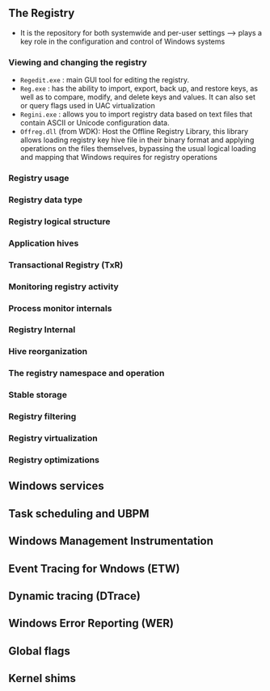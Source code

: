 ## The Registry

- It is the repository
for both systemwide and per-user settings --> plays a key role in the configuration and control of Windows systems

### Viewing and changing the registry

- `Regedit.exe` : main GUI tool for editing the registry.
- `Reg.exe` : has the ability to import, export, back up, and restore keys, as well as to compare, modify, and delete keys and values. It can also set or query flags used in UAC virtualization
- `Regini.exe` : allows you to import registry data based on text files that contain ASCII or Unicode configuration data.
- `Offreg.dll` (from WDK): Host the Offline Registry Library, this library allows loading registry key hive file in their binary format and applying operations on the files themselves, bypassing the usual logical loading and mapping that Windows requires for registry operations
### Registry usage


### Registry data type

### Registry logical structure

### Application hives

### Transactional Registry (TxR)

### Monitoring registry activity

### Process monitor internals

### Registry Internal

### Hive reorganization

### The registry namespace and operation

### Stable storage

### Registry filtering

### Registry virtualization

### Registry optimizations

## Windows services
## Task scheduling and UBPM
## Windows Management Instrumentation
## Event Tracing for Wndows (ETW)
## Dynamic tracing (DTrace)
## Windows Error Reporting (WER)
## Global flags
## Kernel shims





